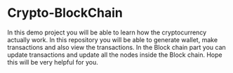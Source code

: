 # Crypto-BlockChain
In this demo project you will be able to learn how the cryptocurrency actually work. In this repository you will be able to generate wallet, make transactions and also  view the transactions. In the Block chain part you can update transactions and update all the nodes inside the Block chain. Hope this will be very helpful for you.
